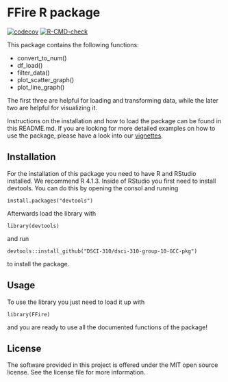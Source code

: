 
<!-- README.md is generated from README.Rmd. Please edit that file -->

# FFire R package

<!-- badges: start -->

[![codecov](https://codecov.io/gh/DSCI-310/dsci-310-group-10-GCC-pkg/branch/main/graph/badge.svg?token=gvCJoMd9mW)](https://codecov.io/gh/DSCI-310/dsci-310-group-10-GCC-pkg)
[![R-CMD-check](https://github.com/DSCI-310/dsci-310-group-10-GCC-pkg/actions/workflows/R-CMD-check.yaml/badge.svg)](https://github.com/DSCI-310/dsci-310-group-10-GCC-pkg/actions/workflows/R-CMD-check.yaml)
<!-- badges: end -->

This package contains the following functions:

  - convert\_to\_num()
  - df\_load()
  - filter\_data()
  - plot\_scatter\_graph()
  - plot\_line\_graph()

The first three are helpful for loading and transforming data, while the
later two are helpful for visualizing it.

Instructions on the installation and how to load the package can be
found in this README.md. If you are looking for more detailed examples
on how to use the package, please have a look into our
[vignettes](https://github.com/DSCI-310/dsci-310-group-10-GCC-pkg/blob/main/vignettes/FFire-vignette.Rmd).

## Installation

For the installation of this package you need to have R and RStudio
installed. We recommend R 4.1.3. Inside of RStudio you first need to
install devtools. You can do this by opening the consol and running

`install.packages("devtools")`

Afterwards load the library with

`library(devtools)`

and run

`devtools::install_github("DSCI-310/dsci-310-group-10-GCC-pkg")`

to install the package.

## Usage

To use the library you just need to load it up with

`library(FFire)`

and you are ready to use all the documented functions of the package\!

## License

The software provided in this project is offered under the MIT open
source license. See the license file for more information.
